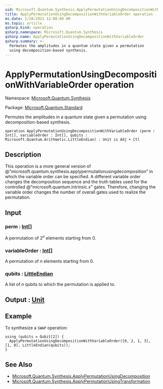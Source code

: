 ```yaml
---
uid: Microsoft.Quantum.Synthesis.ApplyPermutationUsingDecompositionWithVariableOrder
title: ApplyPermutationUsingDecompositionWithVariableOrder operation
ms.date: 1/28/2021 12:00:00 AM
ms.topic: article
qsharp.kind: operation
qsharp.namespace: Microsoft.Quantum.Synthesis
qsharp.name: ApplyPermutationUsingDecompositionWithVariableOrder
qsharp.summary: >-
  Permutes the amplitudes in a quantum state given a permutation
  using decomposition-based synthesis.
---
```


# ApplyPermutationUsingDecompositionWithVariableOrder operation

Namespace: [Microsoft.Quantum.Synthesis](xref:Microsoft.Quantum.Synthesis)

Package: [Microsoft.Quantum.Standard](https://nuget.org/packages/Microsoft.Quantum.Standard)


Permutes the amplitudes in a quantum state given a permutationusing decomposition-based synthesis.

```qsharp
operation ApplyPermutationUsingDecompositionWithVariableOrder (perm : Int[], variableOrder : Int[], qubits : Microsoft.Quantum.Arithmetic.LittleEndian) : Unit is Adj + Ctl
```


## Description

This operation is a more general version of @"microsoft.quantum.synthesis.applypermutationusingdecomposition"in which the variable order can be specified. A different variable orderchanges the decomposition sequence and the truth tables used for thecontrolled @"microsoft.quantum.intrinsic.x" gates.  Therefore, changing thevariable order changes the number of overall gates used to realize thepermutation.

## Input

### perm : [Int](xref:microsoft.quantum.lang-ref.int)[]

A permutation of $2^n$ elements starting from 0.


### variableOrder : [Int](xref:microsoft.quantum.lang-ref.int)[]

A permutation of $n$ elements starting from 0.


### qubits : [LittleEndian](xref:Microsoft.Quantum.Arithmetic.LittleEndian)

A list of $n$ qubits to which the permutation is applied to.



## Output : [Unit](xref:microsoft.quantum.lang-ref.unit)



## Example

To synthesize a `SWAP` operation:```Q#using (qubits = Qubit[2]) {  ApplyPermutationUsingDecompositionWithVariableOrder([0, 2, 1, 3], [1, 0], LittleEndian(qubits));}```

## See Also

- [Microsoft.Quantum.Synthesis.ApplyPermutationUsingDecomposition](xref:Microsoft.Quantum.Synthesis.ApplyPermutationUsingDecomposition)
- [Microsoft.Quantum.Synthesis.ApplyPermutationUsingTransformation](xref:Microsoft.Quantum.Synthesis.ApplyPermutationUsingTransformation)